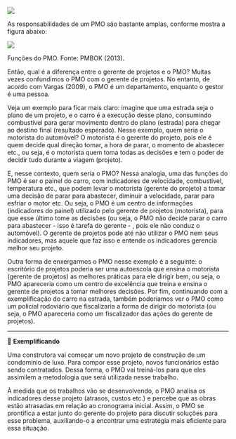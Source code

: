 [![](https://ampli-images.s3.amazonaws.com/production/d37b0f68-f99e-492a-a547-e091182454f7/original)](https://ampli-images.s3.amazonaws.com/production/d37b0f68-f99e-492a-a547-e091182454f7/original)

As responsabilidades de um PMO são bastante amplas, conforme mostra a figura abaixo:

[![](https://ampli-images.s3.amazonaws.com/production/c98f28d6-45b8-46cb-a30e-d089712c08ff/original)](https://ampli-images.s3.amazonaws.com/production/c98f28d6-45b8-46cb-a30e-d089712c08ff/original)

Funções do PMO. Fonte: PMBOK (2013).

Então, qual é a diferença entre o gerente de projetos e o PMO? Muitas vezes confundimos o PMO com o gerente de projetos. No entanto, de acordo com Vargas (2009), o PMO é um departamento, enquanto o gestor é uma pessoa.

Veja um exemplo para ficar mais claro: imagine que uma estrada seja o plano de um projeto, e o carro é a execução desse plano, consumindo combustível para gerar movimento dentro do plano (estrada) para chegar ao destino final (resultado esperado). Nesse exemplo, quem seria o motorista do automóvel? O motorista é o gerente do projeto, pois ele é quem decide qual direção tomar, a hora de parar, o momento de abastecer etc., ou seja, é o motorista quem toma todas as decisões e tem o poder de decidir tudo durante a viagem (projeto).

E, nesse contexto, quem seria o PMO? Nessa analogia, uma das funções do PMO é ser o painel do carro, com indicadores de velocidade, combustível, temperatura etc., que podem levar o motorista (gerente do projeto) a tomar uma decisão de parar para abastecer, diminuir a velocidade, parar para esfriar o motor etc. Ou seja, o PMO é um centro de informações (indicadores do painel) utilizado pelo gerente de projetos (motorista), para que esse último tome as decisões (ou seja, o PMO não decide parar o carro para abastecer - isso é tarefa do gerente - , pois ele não conduz o automóvel). O gerente de projetos pode até não utilizar o PMO nem seus indicadores, mas aquele que faz isso e entende os indicadores gerencia melhor seu projeto.

Outra forma de enxergarmos o PMO nesse exemplo é a seguinte: o escritório de projetos poderia ser uma autoescola que ensina o motorista (gerente de projetos) as melhores práticas para ele dirigir bem, ou seja, o PMO apareceria como um centro de excelência que treina e ensina o gerente de projetos a tomar melhores decisões. Por fim, continuando com a exemplificação do carro na estrada, também poderíamos ver o PMO como um policial rodoviário que fiscalizaria a forma de dirigir do motorista (ou seja, o PMO apareceria como um fiscalizador das ações do gerente de projetos).

______

**📝** **Exemplificando**

Uma construtora vai começar um novo projeto de construção de um condomínio de luxo. Para compor esse projeto, novos funcionários estão sendo contratados. Dessa forma, o PMO vai treiná-los para que eles assimilem a metodologia que será utilizada nesse trabalho.

À medida que os trabalhos vão se desenvolvendo, o PMO analisa os indicadores desse projeto (atrasos, custos etc.) e percebe que as obras estão atrasadas em relação ao cronograma inicial. Assim, o PMO se prontifica a estar junto do gerente do projeto para discutir soluções para esse problema, auxiliando-o a encontrar uma estratégia mais eficiente para essa situação.